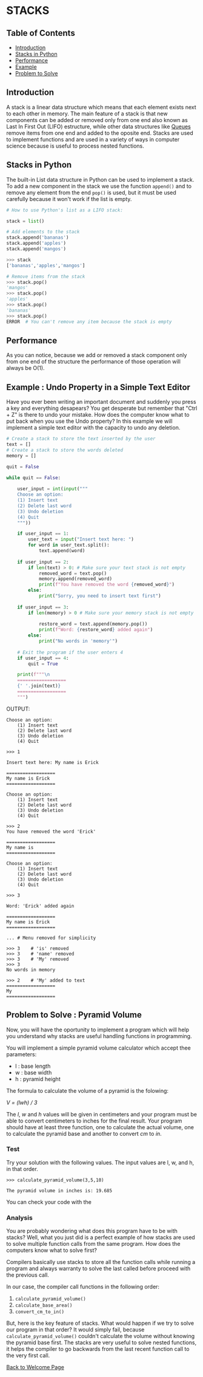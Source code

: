 # STACKS

## Table of Contents

* [Introduction](#introduction)
* [Stacks in Python](#stacks-in-python)
* [Performance](#performance)
* [Example](#example)
* [Problem to Solve](#problem-to-solve)

## Introduction

A stack is a linear data structure which means that each element exists next to each other in memory. The main feature of a stack is that new components can be added or removed only from one end also known as Last In First Out (LIFO) estructure, while other data structures like [Queues](https://dbader.org/blog/queues-in-python) remove items from one end and added to the oposite end. Stacks are used to implement functions and are used in a variety of ways in computer science because is useful to process nested functions.

## Stacks in Python

The built-in List data structure in Python can be used to implement a stack. To add a new component in the stack we use the function `append()` and to remove any element from the end `pop()` is used, but it must be used carefully because it won't work if the list is empty.

```python
# How to use Python's list as a LIFO stack:

stack = list()

# Add elements to the stack
stack.append('bananas')
stack.append('apples')
stack.append('mangos')
```
```python
>>> stack
['bananas','apples','mangos']
```
```python
# Remove items from the stack
>>> stack.pop()
'mangos'
>>> stack.pop()
'apples'
>>> stack.pop()
'bananas'
>>> stack.pop()
ERROR  # You can't remove any item because the stack is empty
```
## Performance
As you can notice, because we add or removed a stack component only from one end of the structure the performance of those operation will always be O(1). 

## Example : Undo Property in a Simple Text Editor
Have you ever been writing an important document and suddenly you press a key and everything desapears? You get desperate but remember that "Ctrl + Z" is there to undo your mistake. How does the computer know what to put back when you use the Undo property? In this example we will implement a simple text editor with the capacity to undo any deletion. 

```python
# Create a stack to store the text inserted by the user
text = []
# Create a stack to store the words deleted
memory = []

quit = False

while quit == False:
    
    user_input = int(input(""" 
    Choose an option:
    (1) Insert text
    (2) Delete last word
    (3) Undo deletion
    (4) Quit 
    """))

    if user_input == 1:
        user_text = input("Insert text here: ")
        for word in user_text.split():
            text.append(word)
    
    if user_input == 2:
        if len(text) > 0: # Make sure your text stack is not empty
            removed_word = text.pop()
            memory.append(removed_word)
            print(f"You have removed the word {removed_word}")
        else:
            print("Sorry, you need to insert text first")
    
    if user_input == 3:
        if len(memory) > 0 # Make sure your memory stack is not empty
            
            restore_word = text.append(memory.pop())
            print(f"Word: {restore_word} added again")
        else:
            print("No words in 'memory'")
    
    # Exit the program if the user enters 4
    if user_input == 4:
        quit = True

    print(f"""\n 
    ==================
    {' '.join(text)}
    ==================
    """)
```
OUTPUT:
```
Choose an option:
    (1) Insert text
    (2) Delete last word
    (3) Undo deletion
    (4) Quit 
    
>>> 1

Insert text here: My name is Erick

==================
My name is Erick
==================

Choose an option:
    (1) Insert text
    (2) Delete last word
    (3) Undo deletion
    (4) Quit 

>>> 2 
You have removed the word 'Erick'

==================
My name is
==================

Choose an option:
    (1) Insert text
    (2) Delete last word
    (3) Undo deletion
    (4) Quit 

>>> 3

Word: 'Erick' added again

==================
My name is Erick
==================

... # Menu removed for simplicity

>>> 3    # 'is' removed
>>> 3    # 'name' removed
>>> 3    # 'My' removed
>>> 3
No words in memory

>>> 2    # 'My' added to text
==================
My 
==================
```


## Problem to Solve : Pyramid Volume
Now, you will have the oportunity to implement a program which will help you understand why stacks are useful handling functions in programming.

You will implement a simple pyramid volume calculator which accept thee parameters: 

* l : base length
* w : base width
* h : pyramid height 

The formula to calculate the volume of a pyramid is the folowing:

_V = (lwh) / 3_

The _l_, _w_ and _h_ values will be given in centimeters and your program must be able to convert centimeters to inches for the final result. Your program should have at least three function, one to calculate the actual volume, one to calculate the pyramid base and another to convert _cm_ to _in_.

### Test
Try your solution with the following values. The input values are l, w, and h, in that order.

```
>>> calculate_pyramid_volume(3,5,10)

The pyramid volume in inches is: 19.685
```

You can check your code with the

### Analysis
You are probably wondering what does this program have to be with stacks? Well, what you just did is a perfect example of how stacks are used to solve multiple function calls from the same program. How does the computers know what to solve first?

Compilers basically use stacks to store all the function calls while running a program and always warranty to solve the last called before proceed with the previous call.

In our case, the compiler call functions in the following order:

1. `calculate_pyramid_volume()`
2. `calculate_base_area()`
3. `convert_cm_to_in()`

But, here is the key feature of stacks. What would happen if we try to solve our program in that order? It would simply fail, because `calculate_pyramid_volume()` couldn't calculate the volume without knowing the pyramid base first. The stacks are very useful to solve nested functions, it helps the compiler to go backwards from the last recent function call to the very first call.


[Back to Welcome Page](0_Welcome.md)

